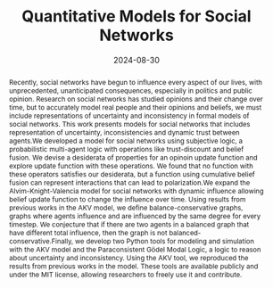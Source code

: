 ---
title: Quantitative Models for Social Networks
authors:
  - josecoliveira

date: '2024-08-30'
publication_types: ['thesis']
genre: 'Master'

publication: University of Minnesota

abstract: Recently, social networks have begun to influence every aspect of our lives, with unprecedented, unanticipated consequences, especially in politics and public opinion. Research on social networks has studied opinions and their change over time, but to accurately model real people and their opinions and beliefs, we must include representations of uncertainty and inconsistency in formal models of social networks. This work presents models for social networks that includes representation of uncertainty, inconsistencies and dynamic trust between agents.We developed a model for social networks using subjective logic, a probabilistic multi-agent logic with operations like trust-discount and belief fusion. We devise a desiderata of properties for an opinoin update function and explore update function with these operations. We found that no function with these operators satisfies our desiderata, but a function using cumulative belief fusion can represent interactions that can lead to polarization.We expand the Alvim-Knight-Valencia model for social networks with dynamic influence allowing belief update function to change the influence over time. Using results from previous works in the AKV model, we define balance-conservative graphs, graphs where agents influence and are influenced by the same degree for every timestep. We conjecture that if there are two agents in a balanced graph that have different total influence, then the graph is not balanced-conservative.Finally, we develop two Python tools for modeling and simulation with the AKV model and the Paraconsistent Gödel Modal Logic, a logic to reason about uncertainty and inconsistency. Using the AKV tool, we reproduced the results from previous works in the model. These tools are available publicly and under the MIT license, allowing researchers to freely use it and contribute.

featured: true

url_pdf: 'https://www.dropbox.com/scl/fi/rg9krjcv3rthzzi0lue98/Jos-C.-Oliveira-Quantitative-Models-for-Social-Networks.pdf?rlkey=rnn94lv4avmr0cumtcnqjuq7j&st=4doj3qj3&dl=0'
url_code: ''
url_dataset: ''
url_poster: ''
url_project: ''
url_slides: ''
url_source: ''
url_video: ''

image:
  caption: ''
  focal_point: ''
  preview_only: false

share: false
---